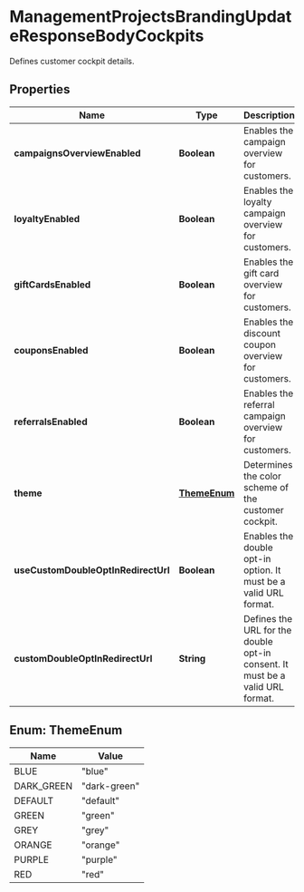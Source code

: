 

# ManagementProjectsBrandingUpdateResponseBodyCockpits

Defines customer cockpit details.

## Properties

| Name | Type | Description |
|------------ | ------------- | ------------- |
|**campaignsOverviewEnabled** | **Boolean** | Enables the campaign overview for customers. |
|**loyaltyEnabled** | **Boolean** | Enables the loyalty campaign overview for customers. |
|**giftCardsEnabled** | **Boolean** | Enables the gift card overview for customers. |
|**couponsEnabled** | **Boolean** | Enables the discount coupon overview for customers. |
|**referralsEnabled** | **Boolean** | Enables the referral campaign overview for customers. |
|**theme** | [**ThemeEnum**](#ThemeEnum) | Determines the color scheme of the customer cockpit. |
|**useCustomDoubleOptInRedirectUrl** | **Boolean** | Enables the double opt-in option. It must be a valid URL format. |
|**customDoubleOptInRedirectUrl** | **String** | Defines the URL for the double opt-in consent. It must be a valid URL format. |



## Enum: ThemeEnum

| Name | Value |
|---- | -----|
| BLUE | &quot;blue&quot; |
| DARK_GREEN | &quot;dark-green&quot; |
| DEFAULT | &quot;default&quot; |
| GREEN | &quot;green&quot; |
| GREY | &quot;grey&quot; |
| ORANGE | &quot;orange&quot; |
| PURPLE | &quot;purple&quot; |
| RED | &quot;red&quot; |



